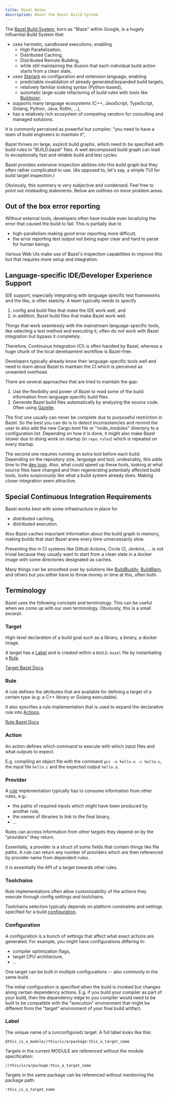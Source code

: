 ```yaml
---
title: Bazel Notes
description: About the Bazel Build System.
---
```


The [Bazel Build System](https://bazel.build), born as "Blaze" within Google, is a hugely
influential Build System that:

- uses hermetic, sandboxed executions, enabling
    - High Parallelization,
    - Distributed Caching,
    - Distributed Remote Building,
    - while still maintaining the illusion that each individual build action starts from a clean slate,
- uses [Starlark](/zack/components/starlark) as configuration and extension language, enabling
    - predictable invalidation of already generated/expanded build targets,
    - relatively familiar looking syntax (Python-based),
    - automatic large-scale refactoring of build rules with tools like [Buildozer](https://github.com/bazelbuild/buildtools/blob/main/buildozer/README.md),
- supports many language ecosystems (C++, JavaScript, TypeScript, Golang, Python, Java, Kotlin, ...),
- has a relatively rich ecosystem of competing vendors for consulting and managed solutions.

It is commonly perceived as powerful but complex:
"you need to have a team of build engineers to maintain it",

Bazel thrives on large, explicit build graphs, which need to be specified with build rules
in "BUILD.bazel" files. A well decomposed build graph can lead to exceptionally
fast and reliable build and test cycles.

Bazel provides extensive inspection abilities into this build graph but they often
rather complicated to use. (As opposed to, let's say, a simple TUI for build target
inspection.)

Obviously, this summary is very subjective and condensed. Feel free to point out misleading
statements. Below are outlines on more problem areas.

## Out of the box error reporting

Without external tools, developers often have trouble even localizing the error
that caused the build to fail. This is partially due to

- high-parallelism making good error reporting more difficult,
- the error reporting text output not being super clear and hard to parse
  for human beings.

Various Web UIs make use of Bazel's inspection capabilities to improve this
but that requires more setup and integration.

## Language-specific IDE/Developer Experience Support

IDE support, especially integrating with language specific test frameworks
and the like, is often sketchy. A team typically needs to specify

1. config and build files that make the IDE work well, and
2. in addition, Bazel build files that make Bazel work well.

Things that work seamlessly with the mainstream language-specific tools, like
selecting a test method and executing it, often do not work with Bazel integration
but bypass it completely.

Therefore, Continuous Integration (CI) is often handled by Bazel, whereas a huge chunk of the
local development workflow is Bazel-free.

Developers typically already know their language-specific tools well and
need to learn about Bazel to maintain the CI which is perceived as unwanted overhead.

There are several approaches that are tried to maintain the gap:

1. Use the flexibility and power of Bazel to read some of the build information from
   language-specific build files.
2. Generate Bazel build files automatically by analyzing the source code. Often
   using [Gazelle](https://github.com/bazel-contrib/bazel-gazelle).

The first one usually can never be complete due to purposeful restriction in Bazel.
So the best you can do is to detect inconsistencies and remind the user
to also add the new Cargo.toml file or "node_modules" directory to a configuration
list. Depending on how it is done, it might also make Bazel slower due to doing
work on startup (in `repo_rules`) which is repeated on every startup.

The second one requires running an extra tool before each build. Depending
on the repository size, language and tool, undesirably, this adds time to the 
[dev loop](/zack/concepts/dev_loop/). Also, what could speed up these tools,
looking at what source files have changed and then regenerating potentially
affected build tools, looks suspiciously like what a build system
already does. Making closer integration seem attractive.

## Special Continuous Integration Requirements

Bazel works best with some infrastructure in place for

- distributed caching,
- distributed execution.

Also Bazel caches important information about the build graph in memory,
making builds that start Bazel anew every time unnecessarily slow.

Preventing this in CI systems like Github Actions, Circle CI, Jenkins, ...
is not trivial because they usually want to start from a clean slate in a
docker image with some directories designated as caches.

Many things can be smoothed over by solutions like [BuildBuddy](https://www.buildbuddy.io/),
[BuildBarn](https://github.com/buildbarn), and others but you either have to throw
money or time at this, often both.
   
## Terminology

Bazel uses the following concepts and terminology. This can be useful when we come
up with our own terminology. Obviously, this is a small excerpt.

### Target

High-level declaration of a build goal such as a library, a binary, a docker image.

A target has a [Label](#Label) and is created within a `BUILD.bazel` file by
instantiating a [Rule](#Rule). 

[Target Bazel Docs](https://bazel.build/reference/glossary#target).

### Rule

A rule defines the attributes that are available for defining a target of a certain type 
(e.g. a C++ library or Golang executable).

It also specifies a rule implementation that is used to expand the declarative rule
into [Actions](#Action).

[Rule Bazel Docs](https://bazel.build/reference/glossary#rule)

### Action

An action defines which command to execute with which input files and what outputs to expect.

E.g. compiling an object file with the command `gcc -o hello.o -c hello.c`, the input file `hello.c`
and the expected output `hello.o`.

### Provider

A [rule](#Rule) implementation typically has to consume information from other rules, e.g.:

- the paths of required inputs which might have been produced by another rule,
- the names of libraries to link to the final binary,
- ...

Rules can access information from other targets they depend on by the "providers" they return.

Essentially, a provider is a struct of some fields that contain things like file paths. A
rule can return any number of providers which are then referenced by provider name from
dependent rules.

It is essentially the API of a target towards other rules.

### Toolchains

Rule implementations often allow customizability of the actions they execute
through config settings and toolchains.

Toolchains selection typically depends on platform constraints and settings
specified for a build [configuration](#Configuration).

### Configuration

A configuration is a bunch of settings that affect what exact actions are generated.
For example, you might have configurations differing in:

- compiler optimization flags,
- target CPU architecture,
- ...

One target can be built in multiple configurations -- also commonly in the same build.

The initial configuration is specified when the build is invoked but changes
along certain dependency actions. E.g. if you build your compiler as part of your build, then
the dependency edge to you compiler would need to be built to be compatible
with the "execution" environment that might be different from the "target" environment
of your final build artifact.

### Label

The unique name of a (unconfigured) target. A full label looks like this:

```
@this_is_a_module//this/is/a/package:this_a_target_name
```

Targets in the current MODULE are referenced without the module specification:

```
//this/is/a/package:this_a_target_name
```

Targets in the same package can be referenced without mentioning the package path:

```
:this_is_a_target_name
```
